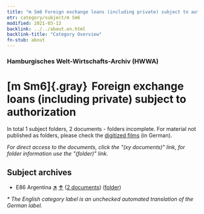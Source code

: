 ```yaml
---
title: "m Sm6 Foreign exchange loans (including private) subject to authorization"
etr: category/subject/m Sm6
modified: 2021-03-13
backlink: ../../about.en.html
backlink-title: "Category Overview"
fn-stub: about
---
```


### Hamburgisches Welt-Wirtschafts-Archiv (HWWA)
# [m Sm6]{.gray}&#8201; Foreign exchange loans (including private) subject to authorization&#160; 





In total 1 subject folders, 2 documents - folders incomplete.
For material not published as folders, please check the [digitized films](/film/h1_sh) (in German).

_For direct access to the documents, click the "(xy documents)" link, for folder information use the "(folder)" link._

## Subject archives


- E86 Argentina [**&nearr;**](../../../geo/i/141692/about.en.html "Argentina (all folders)") [**&uarr;**](../../../geo/about.en.html#E86 "Country category system") (<a href="https://pm20.zbw.eu/dfgview/sh/141692,144915" title="about: Argentina : Foreign exchange loans (including private) subject to authorization" target="_blank">2 documents</a>) ([folder](../../../../folder/sh/1416xx/141692/1449xx/144915/about.en.html))


_* The English category label is an unchecked automated translation of the German label._

